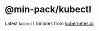 # @min-pack/kubectl

Latest `kubectl` binaries from [kubernetes.io](https://kubernetes.io/docs/tasks/tools/install-kubectl-linux/)
